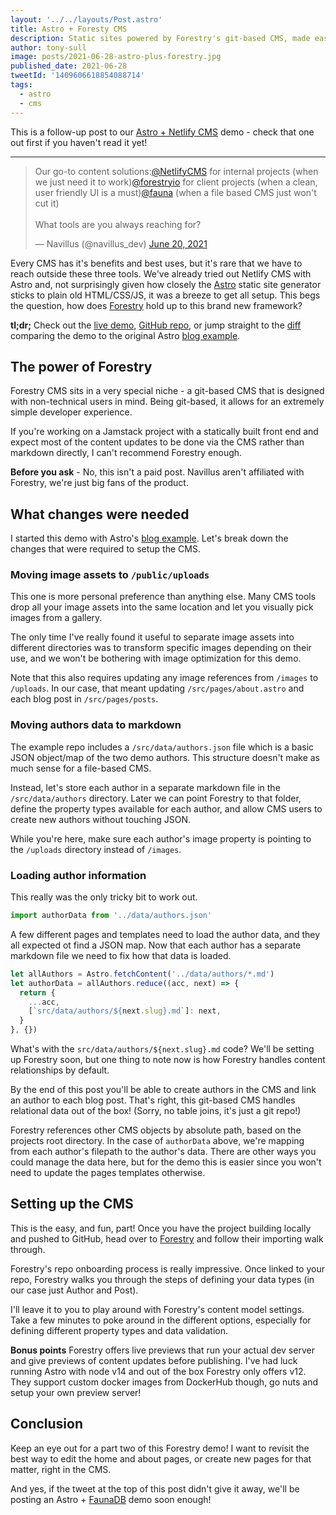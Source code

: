 ```yaml
---
layout: '../../layouts/Post.astro'
title: Astro + Foresty CMS
description: Static sites powered by Forestry's git-based CMS, made easy.
author: tony-sull
image: posts/2021-06-28-astro-plus-forestry.jpg
published_date: 2021-06-28
tweetId: '1409606618854088714'
tags:
  - astro
  - cms
---
```


This is a follow-up post to our [Astro + Netlify CMS](/blog/astro-plus-netlify-cms) demo - check that one out first if you haven't read it yet!

---

<blockquote class="twitter-tweet"><p lang="en" dir="ltr">Our go-to content solutions:<a href="https://twitter.com/NetlifyCMS?ref_src=twsrc%5Etfw">@NetlifyCMS</a> for internal projects (when we just need it to work)<a href="https://twitter.com/forestryio?ref_src=twsrc%5Etfw">@forestryio</a> for client projects (when a clean, user friendly UI is a must)<a href="https://twitter.com/fauna?ref_src=twsrc%5Etfw">@fauna</a> (when a file based CMS just won&#39;t cut it)<br><br>What tools are you always reaching for?</p>&mdash; Navillus (@navillus_dev) <a href="https://twitter.com/navillus_dev/status/1406690186189328384?ref_src=twsrc%5Etfw">June 20, 2021</a></blockquote> <script async src="https://platform.twitter.com/widgets.js" charset="utf-8"></script>

Every CMS has it's benefits and best uses, but it's rare that we have to reach outside these three tools. We've already tried out Netlify CMS with Astro and, not surprisingly given how closely the [Astro](https://astro.build) static site generator sticks to plain old HTML/CSS/JS, it was a breeze to get all setup. This begs the question, how does [Forestry](https://forestry.io/) hold up to this brand new framework?

**tl;dr;** Check out the [live demo](https://demo-astro-forestry.netlify.app), [GitHub repo](https://github.com/Navillus-BV/demo-astro-forestry), or jump straight to the [diff](https://github.com/navillus-bv/demo-astro-forestry/compare/8b8ab5527738d0575a4aa7509ab5c4e605b64736...0aecbd42aaa1dc3bf21b0e0ad93e08fe47e4533b) comparing the demo to the original Astro [blog example](https://github.com/snowpackjs/astro/tree/main/examples/blog).

## The power of Forestry

Forestry CMS sits in a very special niche - a git-based CMS that is designed with non-technical users in mind. Being git-based, it allows for an extremely simple developer experience.

If you're working on a Jamstack project with a statically built front end and expect most of the content updates to be done via the CMS rather than markdown directly, I can't recommend Forestry enough.

**Before you ask** - No, this isn't a paid post. Navillus aren't affiliated with Forestry, we're just big fans of the product.

## What changes were needed

I started this demo with Astro's [blog example](https://github.com/snowpackjs/astro/tree/main/examples/blog). Let's break down the changes that were required to setup the CMS.

### Moving image assets to `/public/uploads`

This one is more personal preference than anything else. Many CMS tools drop all your image assets into the same location and let you visually pick images from a gallery.

The only time I've really found it useful to separate image assets into different directories was to transform specific images depending on their use, and we won't be bothering with image optimization for this demo.

Note that this also requires updating any image references from `/images` to `/uploads`. In our case, that meant updating `/src/pages/about.astro` and each blog post in `/src/pages/posts`.

### Moving authors data to markdown

The example repo includes a `/src/data/authors.json` file which is a basic JSON object/map of the two demo authors. This structure doesn't make as much sense for a file-based CMS.

Instead, let's store each author in a separate markdown file in the `/src/data/authors` directory. Later we can point Forestry to that folder, define the property types available for each author, and allow CMS users to create new authors without touching JSON.

While you're here, make sure each author's image property is pointing to the `/uploads` directory instead of `/images`.

### Loading author information

This really was the only tricky bit to work out.

```js
import authorData from '../data/authors.json'
```

A few different pages and templates need to load the author data, and they all expected ot find a JSON map. Now that each author has a separate markdown file we need to fix how that data is loaded.

```js
let allAuthors = Astro.fetchContent('../data/authors/*.md')
let authorData = allAuthors.reduce((acc, next) => {
  return {
    ...acc,
    [`src/data/authors/${next.slug}.md`]: next,
  }
}, {})
```

What's with the `src/data/authors/${next.slug}.md` code? We'll be setting up Forestry soon, but one thing to note now is how Forestry handles content relationships by default.

By the end of this post you'll be able to create authors in the CMS and link an author to each blog post. That's right, this git-based CMS handles relational data out of the box! (Sorry, no table joins, it's just a git repo!)

Forestry references other CMS objects by absolute path, based on the projects root directory. In the case of `authorData` above, we're mapping from each author's filepath to the author's data. There are other ways you could manage the data here, but for the demo this is easier since you won't need to update the pages templates otherwise.

## Setting up the CMS

This is the easy, and fun, part! Once you have the project building locally and pushed to GitHub, head over to [Forestry](https://forestry.io) and follow their importing walk through.

Forestry's repo onboarding process is really impressive. Once linked to your repo, Forestry walks you through the steps of defining your data types (in our case just Author and Post).

I'll leave it to you to play around with Forestry's content model settings. Take a few minutes to poke around in the different options, especially for defining different property types and data validation.

**Bonus points** Forestry offers live previews that run your actual dev server and give previews of content updates before publishing. I've had luck running Astro with node v14 and out of the box Forestry only offers v12. They support custom docker images from DockerHub though, go nuts and setup your own preview server!

## Conclusion

Keep an eye out for a part two of this Forestry demo! I want to revisit the best way to edit the home and about pages, or create new pages for that matter, right in the CMS.

And yes, if the tweet at the top of this post didn't give it away, we'll be posting an Astro + [FaunaDB](https://fauna.com/) demo soon enough!
